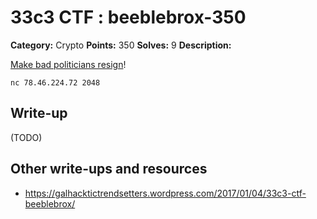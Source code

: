 # 33c3 CTF : beeblebrox-350

**Category:** Crypto
**Points:** 350
**Solves:** 9
**Description:**

[Make bad politicians resign](beeblebrox.tar.xz)!

	nc 78.46.224.72 2048

## Write-up

(TODO)

## Other write-ups and resources

* https://galhacktictrendsetters.wordpress.com/2017/01/04/33c3-ctf-beeblebrox/
